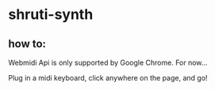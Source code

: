 # shruti-synth

## how to:

Webmidi Api is only supported by Google Chrome. For now...

Plug in a midi keyboard, click anywhere on the page, and go!
